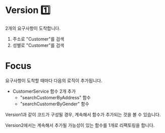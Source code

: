 # Version 1️⃣

2개의 요구사항이 도착합니다.

1. 주소로 "Customer"를 검색
2. 성별로 "Customer"를 검색

# Focus

요구사항이 도착할 때마다 다음의 로직이 추가됩니다.

* CustomerService 함수 2개 추가
  * "searchCustomerByAddress" 함수
  * "searchCustomerByGender" 함수

Version1과 같이 코드가 구성될 경우, 계속해서 함수가 추가되는 것을 볼 수 있습니다.

Version2에서는 계속해서 추가될 가능성이 있는 함수를 1개로 리팩토링을 합니다.



